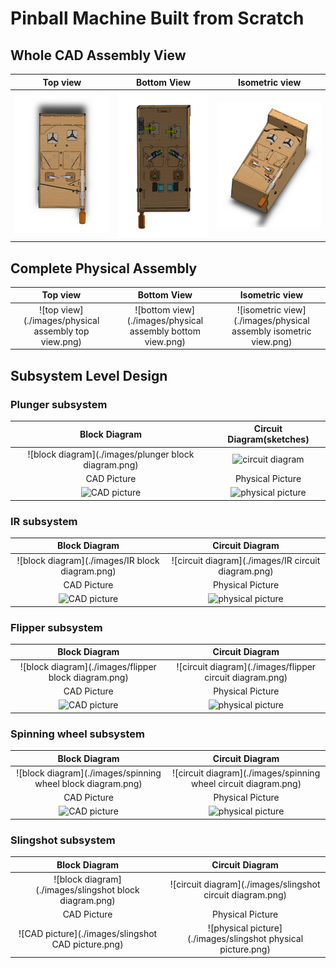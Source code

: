 # Pinball Machine Built from Scratch

## Whole CAD Assembly View
|                       Top view                        |                         Bottom View                         |                          Isometric view                           |
|:-----------------------------------------------------:|:-----------------------------------------------------------:|:-----------------------------------------------------------------:|
| ![top view](./images/whole_CAD_assembly_top_view.png) | ![bottom view](./images/whole_CAD_assembly_bottom_view.png) | ![isometric view](./images/whole_CAD_assembly_isometric_view.png) |

## Complete Physical Assembly
|                       Top view                       |                        Bottom View                         |                          Isometric view                          |
|:----------------------------------------------------:|:----------------------------------------------------------:|:----------------------------------------------------------------:|
| ![top view](./images/physical assembly top view.png) | ![bottom view](./images/physical assembly bottom view.png) | ![isometric view](./images/physical assembly isometric view.png) |

## Subsystem Level Design
### Plunger subsystem
|                    Block Diagram                     |   Circuit Diagram(sketches)    |
|:----------------------------------------------------:|:------------------------------:|
| ![block diagram](./images/plunger block diagram.png) |  ![circuit diagram](./images)  |
|                     CAD Picture                      |        Physical Picture        |
|              ![CAD picture](./images/)               | ![physical picture](./images/) |

### IR subsystem
|                  Block Diagram                  |                   Circuit Diagram                   |
|:-----------------------------------------------:|:---------------------------------------------------:|
| ![block diagram](./images/IR block diagram.png) | ![circuit diagram](./images/IR circuit diagram.png) |
|                   CAD Picture                   |                  Physical Picture                   |
|            ![CAD picture](./images/)            |           ![physical picture](./images/)            |

### Flipper subsystem
|                    Block Diagram                     |                     Circuit Diagram                      |
|:----------------------------------------------------:|:--------------------------------------------------------:|
| ![block diagram](./images/flipper block diagram.png) | ![circuit diagram](./images/flipper circuit diagram.png) |
|                     CAD Picture                      |                     Physical Picture                     |
|              ![CAD picture](./images/)               |              ![physical picture](./images/)              |

### Spinning wheel subsystem
|                        Block Diagram                        |                         Circuit Diagram                         |
|:-----------------------------------------------------------:|:---------------------------------------------------------------:|
| ![block diagram](./images/spinning wheel block diagram.png) | ![circuit diagram](./images/spinning wheel circuit diagram.png) |
|                         CAD Picture                         |                        Physical Picture                         |
|                  ![CAD picture](./images/)                  |                 ![physical picture](./images/)                  |

### Slingshot subsystem
|                     Block Diagram                      |                       Circuit Diagram                        |
|:------------------------------------------------------:|:------------------------------------------------------------:|
| ![block diagram](./images/slingshot block diagram.png) |  ![circuit diagram](./images/slingshot circuit diagram.png)  |
|                      CAD Picture                       |                       Physical Picture                       |
|   ![CAD picture](./images/slingshot CAD picture.png)   | ![physical picture](./images/slingshot physical picture.png) |
